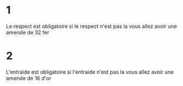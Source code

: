 # 1
Le respect est obligatoire si le respect n'est pas la vous allez avoir une amende de 32 fer
# 2
L'entraide est obligatoire si l'entraide n'est pas la vous allez avoir une amende de 16 d'or
